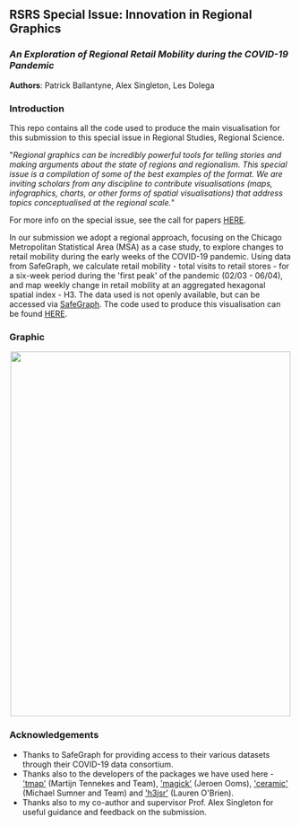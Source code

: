 
## RSRS Special Issue: Innovation in Regional Graphics 

### *An Exploration of Regional Retail Mobility during the COVID-19 Pandemic*

**Authors**: Patrick Ballantyne, Alex Singleton, Les Dolega

### Introduction 

This repo contains all the code used to produce the main visualisation for this submission to this special issue in Regional Studies, Regional Science. 

"*Regional graphics can be incredibly powerful tools for telling stories and making arguments about the state of regions and regionalism. This special issue is a compilation of some of the best examples of the format. We are inviting scholars from any discipline to contribute visualisations (maps, infographics, charts, or other forms of spatial visualisations) that address topics conceptualised at the regional scale.*" 

For more info on the special issue, see the call for papers [HERE](https://www.regionalstudies.org/special_issue/rsrs-innovation-in-regional-graphics/).

In our submission we adopt a regional approach, focusing on the Chicago Metropolitan Statistical Area (MSA) as a case study, to explore changes to retail mobility during the early weeks of the COVID-19 pandemic. Using data from SafeGraph, we calculate retail mobility - total visits to retail stores - for a six-week period during the 'first peak' of the pandemic (02/03 - 06/04), and map weekly change in retail mobility at an aggregated hexagonal spatial index - H3. The data used is not openly available, but can be accessed via [SafeGraph](https://www.safegraph.com/covid-19-data-consortium#:~:text=SafeGraph%20is%20providing%20free%20access,COVID%2D19%20(Coronavirus)). The code used to produce this visualisation can be found [HERE](RSRS_Graphic.R).

### Graphic

  <p align="center">
 <img width="500" height="650" src ="https://user-images.githubusercontent.com/43341895/106120235-08540700-614e-11eb-8cc2-6483a23597aa.gif">
</p>

### Acknowledgements

* Thanks to SafeGraph for providing access to their various datasets through their COVID-19 data consortium.
* Thanks also to the developers of the packages we have used here - ['tmap'](https://github.com/mtennekes/tmap) (Martijn Tennekes and Team), ['magick'](https://github.com/ropensci/magick) (Jeroen Ooms), ['ceramic'](https://cran.r-project.org/web/packages/ceramic/index.html) (Michael Sumner and Team) and ['h3jsr'](https://github.com/obrl-soil/h3jsr) (Lauren O'Brien).
* Thanks also to my co-author and supervisor Prof. Alex Singleton for useful guidance and feedback on the submission.

